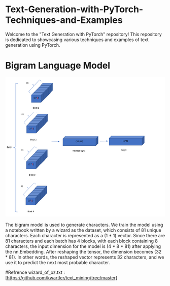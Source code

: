 # Text-Generation-with-PyTorch-Techniques-and-Examples
Welcome to the "Text Generation with PyTorch" repository! This repository is dedicated to showcasing various techniques and examples of text generation using PyTorch.

# Bigram Language Model
![bigram img](https://github.com/faezeh-gholamrezaie/Text-Generation-with-PyTorch-Techniques-and-Examples/blob/main/image/Image-bigram.png)

The bigram model is used to generate characters. We train the model using a notebook written by a wizard as the dataset, which consists of 81 unique characters. Each character is represented as a (1 * 1) vector. Since there are 81 characters and each batch has 4 blocks, with each block containing 8 characters, the input dimension for the model is (4 * 8 * 81) after applying the nn.Embedding. After reshaping the tensor, the dimension becomes (32 * 81). In other words, the reshaped vector represents 32 characters, and we use it to predict the next most probable character.

#Refrence 
wizard_of_oz.txt : [https://github.com/kwartler/text_mining/tree/master]
